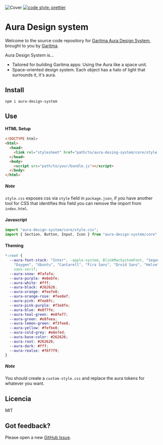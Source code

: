 
![Cover](https://images.prismic.io/garitma/fab89786-299e-4738-aa9e-738b8b29893f_aura-design-system-meditate.png?auto=compress,format?auto=format&w=320)
[![code style: prettier](https://img.shields.io/badge/code_style-prettier-ff69b4.svg?style=flat)](https://github.com/prettier/prettier)

# Aura Design system

Welcome to the source code repository for [Garitma Aura Design System](https://auradesignsystem.com/), brought to you by [Garitma](https://garitma.com/).

Aura Design System is...

- Tailored for building Garitma apps: Using the Aura like a space unit.
- Space-oriented design system. Each object has a halo of light that surrounds it, it's aura.

## Install

```
npm i aura-design-system
```

## Use

#### HTML Setup

```html
<!DOCTYPE html>
<html>
  <head>
    <link rel="stylesheet" href="path/to/aura-desing-system/core/style.css" />
  </head>
  <body>
    <script src="path/to/your/bundle.js"></script>
  </body>
</html>
```

##### Note

`style.css` exposes css via `style` field in `package.json`, if you have another tool for CSS that
identifies this field you can remove the import from `index.html`.

#### Javascript

```js
import "aura-design-system/core/style.css";
import { Section, Button, Input, Icon } from "aura-design-system/core";
```

#### Theming

```css
*:root {
  --aura-font-stack: "Inter", -apple-system, BlinkMacSystemFont, "Segoe UI", "Roboto",
    "Oxygen", "Ubuntu", "Cantarell", "Fira Sans", "Droid Sans", "Helvetica Neue",
    sans-serif;
  --aura-snow: #fafafa;
  --aura-purple: #e8ebfe;
  --aura-white: #fff;
  --aura-black: #262626;
  --aura-orange: #feefe8;
  --aura-orange-rose: #fee8ef;
  --aura-pink: #fee8fc;
  --aura-pink-purple: #f3e8fe;
  --aura-blue: #e8f7fe;
  --aura-teal-green: #e8fef7;
  --aura-green: #e8feea;
  --aura-lemon-green: #f3fee8;
  --aura-yellow: #fefbe8;
  --aura-cold-grey: #e8e7ed;
  --aura-base-color: #262626;
  --aura-root: #262626;
  --aura-dark: #fff;
  --aura-realse: #f6f7f9;
}
```

##### Note

You should create a `custom-style.css` and replace the aura tokens for whatever you want.

## Licencia

MIT

## Got feedback?

Please open a new <a href="https://github.com/garitma/aura-design-system/issues">GitHub Issue</a>.
